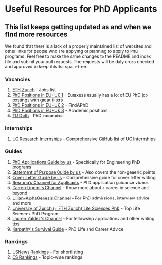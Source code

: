 # Useful Resources for PhD Applicants

## This list keeps getting updated as and when we find more resources 

We found that there is a lack of a properly maintained list of websites and other links for people who are applying or planning to apply to PhD programs. Feel free to make the same changes to the README and index file and submit your pull requests. The requests will be duly cross checked and approved to keep this list spam-free.

### Vacancies
1. [ETH Zurich](https://jobs.ethz.ch/site/index) - Jobs list
2. [PhD Positions in EU+UK 1](https://euraxess.ec.europa.eu/) - Euraxess usually has a lot of EU PhD job postings with great filters
3. [PhD Positions in EU+UK 2](https://www.findaphd.com/) - FindAPhD 
4. [PhD Positions in EU+UK 3](https://academicpositions.com/) - Academic positions
5. [TU Delft](https://www.tudelft.nl/over-tu-delft/werken-bij-tu-delft/vacatures?searchCriteria[0][key]=LOV25&searchCriteria[0][values][]=11383&searchCriteria[1][key]=LOV27&searchCriteria[1][values][]=11422&searchCriteria[2][key]=Resultsperpage&searchCriteria[2][values][]=10) - PhD vacancies

### Internships
1. [UG Research Internships](https://github.com/himahuja/Research-Internships-for-Undergraduates) - Comprehensive GitHub list of UG Internships

### Guides
1.  [PhD Applications Guide by us](https://medium.com/gradadm/engineering-phd-application-guide-a3877e84d891) - Specifically for Engineering PhD programs
2. [Statement of Purpose Guide by us](https://medium.com/gradadm/engineering-phd-application-guide-a3877e84d891) - Also covers the non-generic points
3. [Cover Letter Guide by us](https://medium.com/gradadm/engineering-phd-application-guide-a3877e84d891) - Comprehensive guide for cover letter writing
4. [Breanna's Channel for Applicants](https://www.youtube.com/channel/UCy4kcsF87VlPL-CauIsqlJg) - PhD application guidance videos
5. [Darren Lipomi's Channel](https://www.youtube.com/user/djlipomi) - Know more about a career in science and beyond
6. [Lillian-AlphaGenesis Channel](https://www.youtube.com/channel/UCBfyfPZR0Cc5b-nl5vO4fbw) - For PhD admissions, interview advice and more
7. [University of Zurich (+ ETH Zurich) Life Sciences PhD](https://www.lifescience-graduateschool.uzh.ch/en/about-LSZGS/phd-programs.html) - Top Life Sciences PhD Program
8. [Lauren Valdez's Channel](https://www.youtube.com/c/LaurenValdez) - For fellowship applications and other writing tips
9. [Karpathy's Survival Guide](http://karpathy.github.io/2016/09/07/phd/) - PhD Life and Career Advice

### Rankings
1. [USNews Rankings](https://www.usnews.com/best-graduate-schools/top-engineering-schools?int=top_nav_Engineering) - For shortlisting
2. [CS Rankings](http://csrankings.org/) - Topic-wise rankings
